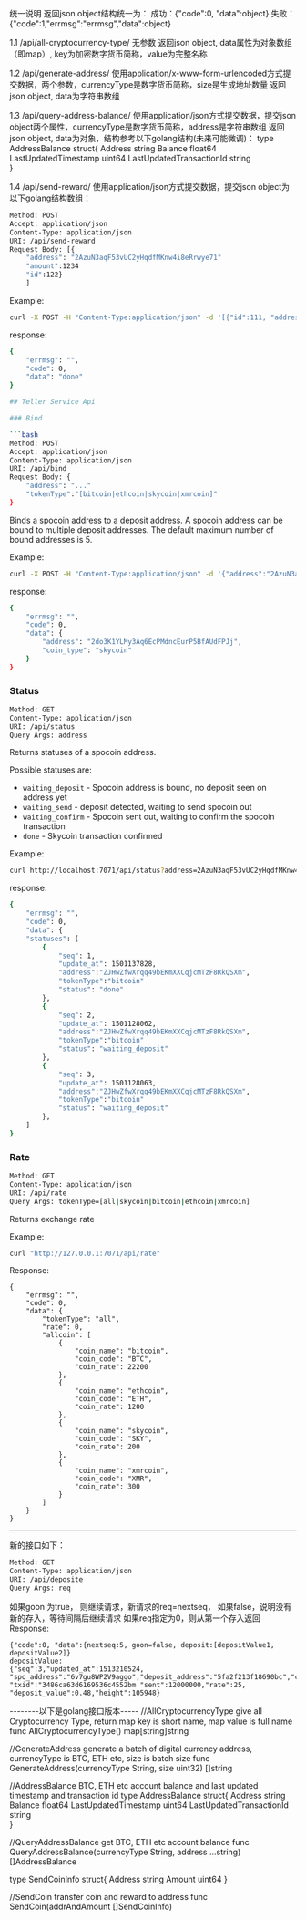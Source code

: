 统一说明
返回json object结构统一为：
成功：{"code":0, "data":object}
失败：{"code":1,"errmsg":"errmsg","data":object}

1.1 /api/all-cryptocurrency-type/
无参数
返回json object, data属性为对象数组（即map）, key为加密数字货币简称，value为完整名称

1.2 /api/generate-address/
使用application/x-www-form-urlencoded方式提交数据，两个参数，currencyType是数字货币简称，size是生成地址数量
返回json object, data为字符串数组

1.3 /api/query-address-balance/
使用application/json方式提交数据，提交json object两个属性，currencyType是数字货币简称，address是字符串数组
返回json object, data为对象，结构参考以下golang结构(未来可能微调)：
type AddressBalance struct{
	Address string
	Balance float64
	LastUpdatedTimestamp uint64
	LastUpdatedTransactionId string		
}

1.4 /api/send-reward/
使用application/json方式提交数据，提交json object为以下golang结构数组：

```bash
Method: POST
Accept: application/json
Content-Type: application/json
URI: /api/send-reward
Request Body: [{
    "address": "2AzuN3aqF53vUC2yHqdfMKnw4i8eRrwye71"
    "amount":1234
    "id":122}
    ]
```
Example:

```bash
curl -X POST -H "Content-Type:application/json" -d '[{"id":111, "address":"2AzuN3aqF53vUC2yHqdfMKnw4i8eRrwye71","amount":"1234"}]' http://localhost:7071/api/send-reward
```

response:

```bash
{
    "errmsg": "",
    "code": 0,
    "data": "done"
}

## Teller Service Api

### Bind

```bash
Method: POST
Accept: application/json
Content-Type: application/json
URI: /api/bind
Request Body: {
    "address": "..."
    "tokenType":"[bitcoin|ethcoin|skycoin|xmrcoin]"
}
```

Binds a spocoin address to a deposit address. A spocoin address can be bound to
multiple deposit addresses.  The default maximum number of bound addresses is 5.

Example:

```bash
curl -X POST -H "Content-Type:application/json" -d '{"address":"2AzuN3aqF53vUC2yHqdfMKnw4i8eRrwye71","coin_type":"skycoin"}' http://localhost:7071/api/bind/
```

response:

```bash
{
    "errmsg": "",
    "code": 0,
    "data": {
        "address": "2do3K1YLMy3Aq6EcPMdncEurP5BfAUdFPJj",
        "coin_type": "skycoin"
    }
}
```

### Status

```bash
Method: GET
Content-Type: application/json
URI: /api/status
Query Args: address
```

Returns statuses of a spocoin address.

Possible statuses are:

* `waiting_deposit` - Spocoin address is bound, no deposit seen on address yet
* `waiting_send` - deposit detected, waiting to send spocoin out
* `waiting_confirm` - Spocoin sent out, waiting to confirm the spocoin transaction
* `done` - Skycoin transaction confirmed

Example:

```bash
curl http://localhost:7071/api/status?address=2AzuN3aqF53vUC2yHqdfMKnw4i8eRrwye71\&coin_type=bitcoin
```

response:

```bash
{
    "errmsg": "",
    "code": 0,
    "data": {
    "statuses": [
        {
            "seq": 1,
            "update_at": 1501137828,
            "address":"ZJHwZfwXrqq49bEKmXXCqjcMTzF8RkQSXm",
            "tokenType":"bitcoin"
            "status": "done"
        },
        {
            "seq": 2,
            "update_at": 1501128062,
            "address":"ZJHwZfwXrqq49bEKmXXCqjcMTzF8RkQSXm",
            "tokenType":"bitcoin"
            "status": "waiting_deposit"
        },
        {
            "seq": 3,
            "update_at": 1501128063,
            "address":"ZJHwZfwXrqq49bEKmXXCqjcMTzF8RkQSXm",
            "tokenType":"bitcoin"
            "status": "waiting_deposit"
        },
    ]
}
```

### Rate

```bash
Method: GET
Content-Type: application/json
URI: /api/rate
Query Args: tokenType=[all|skycoin|bitcoin|ethcoin|xmrcoin]
```

Returns exchange rate

Example:

```bash
curl "http://127.0.0.1:7071/api/rate"
```

Response:
```
{
    "errmsg": "",
    "code": 0,
    "data": {
        "tokenType": "all",
        "rate": 0,
        "allcoin": [
            {
                "coin_name": "bitcoin",
                "coin_code": "BTC",
                "coin_rate": 22200
            },
            {
                "coin_name": "ethcoin",
                "coin_code": "ETH",
                "coin_rate": 1200
            },
            {
                "coin_name": "skycoin",
                "coin_code": "SKY",
                "coin_rate": 200
            },
            {
                "coin_name": "xmrcoin",
                "coin_code": "XMR",
                "coin_rate": 300
            }
        ]
    }
}
```
----

新的接口如下：

```bash
Method: GET
Content-Type: application/json
URI: /api/deposite
Query Args: req
```
如果goon 为true， 则继续请求，新请求的req=nextseq， 如果false，说明没有新的存入，等待间隔后继续请求
如果req指定为0，则从第一个存入返回
Response:
```
{"code":0, "data":{nextseq:5, goon=false, deposit:[depositValue1, depositValue2]}
depositValue:
{"seq":3,"updated_at":1513210524, "spo_address":"6v7gu8WP2V9aggo","deposit_address":"5fa2f213f18690bc","coin_type":"bitcoin", "txid":"3486ca63d6169536c4552bm "sent":12000000,"rate":25, "deposit_value":0.48,"height":105948}
```


--------以下是golang接口版本-----
//AllCryptocurrencyType give all Cryptocurrency Type, return map key is short name, map value is full name
func AllCryptocurrencyType() map[string]string

//GenerateAddress generate a batch of digital currency address, currencyType is BTC, ETH etc, size is batch size
func GenerateAddress(currencyType String, size uint32) []string

//AddressBalance BTC, ETH etc account balance and last updated timestamp and transaction id
type AddressBalance struct{
	Address string
	Balance float64
	LastUpdatedTimestamp uint64
	LastUpdatedTransactionId string		
}

//QueryAddressBalance get BTC, ETH etc account balance
func QueryAddressBalance(currencyType String, address ...string) []AddressBalance

type SendCoinInfo struct{
	Address string
	Amount uint64
}

//SendCoin transfer coin and reward to address
func SendCoin(addrAndAmount []SendCoinInfo)
